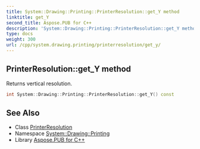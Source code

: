 ```yaml
---
title: System::Drawing::Printing::PrinterResolution::get_Y method
linktitle: get_Y
second_title: Aspose.PUB for C++
description: 'System::Drawing::Printing::PrinterResolution::get_Y method. Returns vertical resolution in C++.'
type: docs
weight: 300
url: /cpp/system.drawing.printing/printerresolution/get_y/
---
```

## PrinterResolution::get_Y method


Returns vertical resolution.

```cpp
int System::Drawing::Printing::PrinterResolution::get_Y() const
```

## See Also

* Class [PrinterResolution](../)
* Namespace [System::Drawing::Printing](../../)
* Library [Aspose.PUB for C++](../../../)
